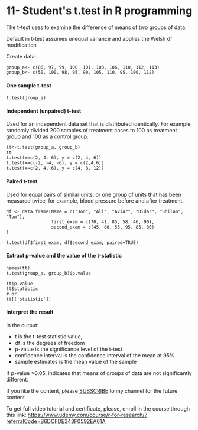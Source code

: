 # 11- Student's t.test in R programming

The t-test uses to examine the difference of means of two groups of data.

Default in t-test assumes unequal variance and applies the Welsh df modification

Create data:
```
group_a<- c(86, 97, 99, 100, 101, 103, 106, 110, 112, 113)
group_b<- c(50, 100, 98, 95, 90, 105, 110, 95, 100, 112)
```
#### One sample t-test
```
t.test(group_a) 
```
#### Independent (unpaired) t-test
Used for an independent data set that is distributed identically. For example, randomly divided 200 samples of treatment cases to 100 as treatment group and 100 as a control group.
```
tt<-t.test(group_a, group_b)
tt
t.test(x=c(2, 4, 6), y = c(2, 4, 6))
t.test(x=c(-2, -4, -6), y = c(2,4,6))
t.test(x=c(2, 4, 6), y = c(4, 8, 12))
```

#### Paired t-test
Used for equal pairs of similar units, or one group of units that has been measured twice, for example, blood pressure before and after treatment.
```
df <- data.frame(Name = c("Jon", "Ali", "Aviar", "Didar", "Shilan", "Tom"),
                 first_exam = c(70, 41, 85, 58, 46, 90),
                 second_exam = c(45, 80, 55, 95, 85, 80)
)

t.test(df$first_exam, df$second_exam, paired=TRUE)
```
#### Extract p-value and the value of the t-statistic
```
names(tt)
t.test(group_a, group_b)$p.value 

tt$p.value
tt$statistic 
# or 
tt[['statistic']]
```
#### Interpret the result
In the output:

- t is the t-test statistic value,
- df is the degrees of freedom 
- p-value is the significance level of the t-test 
- confidence interval is the confidence interval of the mean at 95% 
- sample estimates is the mean value of the sample

 
If p-value >0.05, indicates that means of groups of data are not significantly different.

<p>If you like the content, please <a target="_blank" href="https://www.youtube.com/channel/UCpbWlHEqBSnJb6i4UemXQpA?sub_confirmation=1">SUBSCRIBE</a> to my channel for the future content</p>

To get full video tutorial and certificate, please, enroll in the course through this link:
https://www.udemy.com/course/r-for-research/?referralCode=B6DCFDE343F0592EA61A